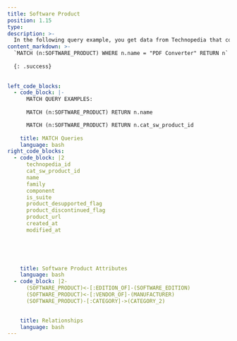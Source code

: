 ```yaml
---
title: Software Product
position: 1.15
type:
description: >-
  In the following query example, you get data from Technopedia that contains PDF Converter in the title of the software product title.
content_markdown: >-
  `MATCH (n:SOFTWARE_PRODUCT) WHERE n.name = "PDF Converter" RETURN n` 
  
  {: .success} 
  
  
left_code_blocks:
  - code_block: |-
      MATCH QUERY EXAMPLES:
      
      MATCH (n:SOFTWARE_PRODUCT) RETURN n.name

      MATCH (n:SOFTWARE_PRODUCT) RETURN n.cat_sw_product_id
      
    title: MATCH Queries
    language: bash
right_code_blocks:
  - code_block: |2
      technopedia_id
      cat_sw_product_id
      name
      family
      component
      is_suite
      product_desupported_flag
      product_discontinued_flag
      product_url
      created_at
      modified_at


      

      
    title: Software Product Attributes
    language: bash
  - code_block: |2-
      (SOFTWARE_PRODUCT)<-[:EDITION_OF]-(SOFTWARE_EDITION)
      (SOFTWARE_PRODUCT)<-[:VENDOR_OF]-(MANUFACTURER)
      (SOFTWARE_PRODUCT)-[:CATEGORY]->(CATEGORY_2)
      

    title: Relationships
    language: bash
---
```


